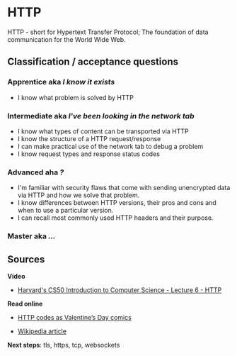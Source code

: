 # HTTP

HTTP - short for Hypertext Transfer Protocol; The foundation of data communication for the World Wide Web.

## Classification / acceptance questions

### Apprentice aka _I know it exists_
- I know what problem is solved by HTTP

### Intermediate aka _I've been looking in the network tab_
- I know what types of content can be transported via HTTP
- I know the structure of a HTTP request/response
- I can make practical use of the network tab to debug a problem
- I know request types and response status codes

### Advanced aha _?_
- I'm familiar with security flaws that come with sending unencrypted data via HTTP and how we solve that problem.
- I know differences between HTTP versions, their pros and cons and when to use a particular version.
- I can recall most commonly used HTTP headers and their purpose.

### Master aka _..._


## Sources

**Video**
- [Harvard's CS50 Introduction to Computer Science - Lecture 6 - HTTP](https://www.youtube.com/watch?v=PUPDGbnpSjw)

**Read online**

- [HTTP codes as Valentine’s Day comics](https://medium.com/@hanilim/http-codes-as-valentines-day-comics-8c03c805faa0)

- [Wikipedia article](https://en.wikipedia.org/wiki/Hypertext_Transfer_Protocol)

**Next steps**: tls, https, tcp, websockets
